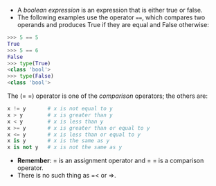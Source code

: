 - A *boolean expression* is an expression that is either true or false.
- The following  examples use the operator `==`, which compares two operands and produces True if  they are equal and False otherwise:
```python
>>> 5 == 5
True
>>> 5 == 6
False
>>> type(True)
<class 'bool'>
>>> type(False)
<class 'bool'>
```


The (= =)  operator is one of the *comparison* operators; the others are:
```python
x != y       # x is not equal to y
x > y        # x is greater than y
x < y        # x is less than y
x >= y       # x is greater than or equal to y
x <= y       # x is less than or equal to y
x is y       # x is the same as y
x is not y   # x is not the same as y
```

- **Remember**: = is an assignment operator and = = is a comparison operator.
- There is no such thing as =< or =>.